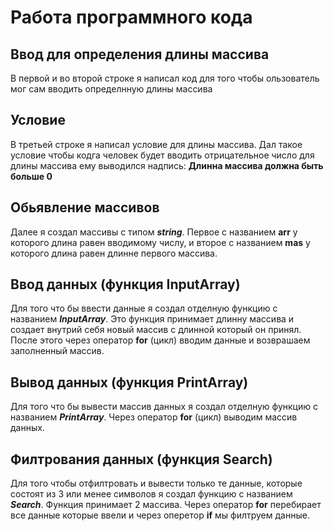 # Работа программного кода 

## Ввод для определения длины массива

В первой и во второй строке я написал код для того чтобы ользователь мог сам вводить определнную длины массива

## Условие 

В третьей строке я написал условие для длины массива. Дал такое условие чтобы кодга человек будет вводить отрицательное число для длины массива ему выводился надпись:  **Длинна массива должна быть больше 0**

## Обьявление массивов 

Далее  я создал массивы с типом **_string_**. Первое  с названием  **arr** у которого длина равен вводимому числу, и второе с названием **mas** у которого длина равен длинне первого массива.

## Ввод данных (функция InputArray)

Для того что бы ввести данные я создал отделную функцию с названием _**InputArray**_. Это функция принимает длинну массива и создает внутрий себя новый массив с длинной который он принял. После этого через оператор **for** (цикл) вводим данные и возврашаем заполненный массив.  

## Вывод данных (функция PrintArray)

Для того что бы вывести массив данных я создал отделную функцию с названием _**PrintArray**_. Через оператор **for** (цикл) выводим массив данных.

## Филтрования данных (функция Search)

Для того чтобы отфилтровать и вывести только те данные, которые состоят из 3 или менее символов я создал функцию с названием _**Search**_. Функция принимает 2 массива. Через оператор **for** перебирает все данные которые ввели и через оперетор **if** мы филтруем данные.



